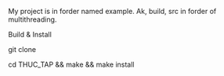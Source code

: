 My project is in forder named example. Ak, build, src in forder of multithreading.

Build & Install

  git clone 

  cd THUC_TAP && make && make install
